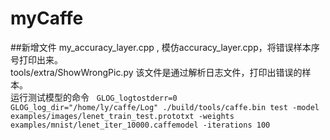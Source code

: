 # myCaffe
##新增文件
my_accuracy_layer.cpp , 模仿accuracy_layer.cpp，将错误样本序号打印出来。  
tools/extra/ShowWrongPic.py 该文件是通过解析日志文件，打印出错误的样本。  
运行测试模型的命令  
`GLOG_logtostderr=0 GLOG_log_dir="/home/ly/caffe/Log" ./build/tools/caffe.bin test -model examples/images/lenet_train_test.prototxt -weights examples/mnist/lenet_iter_10000.caffemodel -iterations 100`

